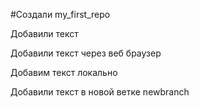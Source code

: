 #Создали my_first_repo

Добавили текст

Добавили текст через веб браузер 

Добавим текст локально 

Добавили текст в новой ветке newbranch